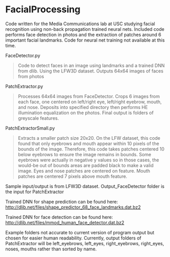 # FacialProcessing
Code written for the Media Communications lab at USC studying facial recognition using non-back propagation trained neural nets. Included code performs face detection in photos and the extraction of patches around 6 important facial landmarks. Code for neural net training not available at this time.

FaceDetector.py
>Code to detect faces in an image using landmarks and a trained DNN from dlib. Using the LFW3D dataset. Outputs 64x64 images of faces from photos

PatchExtractor.py
>Processes 64x64 images from FaceDetector. Crops 6 images from each face, one centered on left/right eye, left/right eyebrow, mouth, and nose. Deposits into specified directory then performs HE illumination equalization on the photos. Final output is folders of greyscale features.

PatchExtractorSmall.py
>Extracts a smaller patch size 20x20. On the LFW dataset, this code found that only eyebrows and mouth appear within 10 pixels of the bounds of the image. Therefore, this code takes patches centered 10 below eyebrows to ensure the image remains in bounds. Some eyebrows were actually in negative y values so in those cases, the would-be out of bounds areas are padded black to make a valid image. Eyes and nose patches are centered on feature. Mouth patches are centered 7 pixels above mouth feature.

Sample input/output is from LFW3D dataset. Output_FaceDetector folder is the input for PatchExtractor

Trained DNN for shape prediction can be found here: http://dlib.net/files/shape_predictor_68_face_landmarks.dat.bz2

Trained DNN for face detection can be found here: http://dlib.net/files/mmod_human_face_detector.dat.bz2

Example folders not accurate to current version of program output but chosen for easier human readability. Currently, output folders of PatchExtractor will be left_eyebrows, left_eyes, right_eyebrows, right_eyes, noses, mouths rather than sorted by name.
